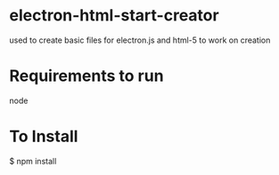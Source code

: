 # electron-html-start-creator
used to create basic files for electron.js and html-5 to work on creation

# Requirements to run
  node

# To Install
 $ npm install
